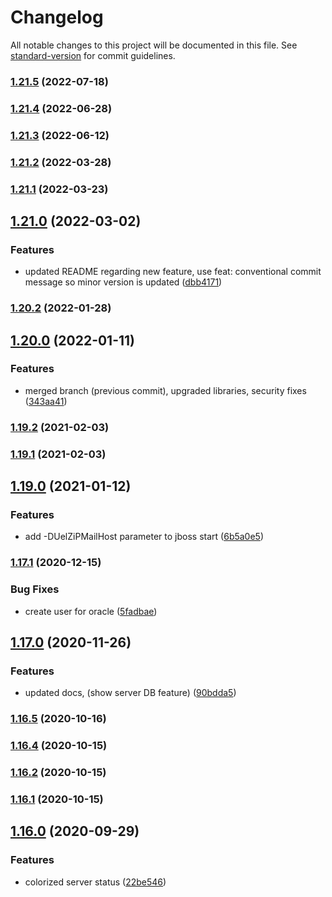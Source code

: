 # Changelog

All notable changes to this project will be documented in this file. See [standard-version](https://github.com/conventional-changelog/standard-version) for commit guidelines.

### [1.21.5](https://github.com/potpiejimmy/txm-cli/compare/v1.21.4...v1.21.5) (2022-07-18)

### [1.21.4](https://github.com/potpiejimmy/txm-cli/compare/v1.21.2...v1.21.4) (2022-06-28)

### [1.21.3](https://github.com/potpiejimmy/txm-cli/compare/v1.21.2...v1.21.3) (2022-06-12)

### [1.21.2](https://github.com/potpiejimmy/txm-cli/compare/v1.21.1...v1.21.2) (2022-03-28)

### [1.21.1](https://github.com/potpiejimmy/txm-cli/compare/v1.21.0...v1.21.1) (2022-03-23)

## [1.21.0](https://github.com/potpiejimmy/txm-cli/compare/v1.20.2...v1.21.0) (2022-03-02)


### Features

* updated README regarding new feature, use feat: conventional commit message so minor version is updated ([dbb4171](https://github.com/potpiejimmy/txm-cli/commit/dbb4171acc791efd6a131ef2df5f6c41b134ffb6))

### [1.20.2](https://github.com/potpiejimmy/txm-cli/compare/v1.20.0...v1.20.2) (2022-01-28)

## [1.20.0](https://github.com/potpiejimmy/txm-cli/compare/v1.19.3...v1.20.0) (2022-01-11)


### Features

* merged branch (previous commit), upgraded libraries, security fixes ([343aa41](https://github.com/potpiejimmy/txm-cli/commit/343aa416338fcda1ded6a5e7b2bddafda5d06248))

### [1.19.2](https://github.com/potpiejimmy/txm-cli/compare/v1.19.1...v1.19.2) (2021-02-03)

### [1.19.1](https://github.com/potpiejimmy/txm-cli/compare/v1.19.0...v1.19.1) (2021-02-03)

## [1.19.0](https://github.com/potpiejimmy/txm-cli/compare/v1.17.1...v1.19.0) (2021-01-12)


### Features

* add -DUelZiPMailHost parameter to jboss start ([6b5a0e5](https://github.com/potpiejimmy/txm-cli/commit/6b5a0e56a3015b13cd4bbdd78997363cdf6fb018))

### [1.17.1](https://github.com/potpiejimmy/txm-cli/compare/v1.17.0...v1.17.1) (2020-12-15)


### Bug Fixes

* create user for oracle ([5fadbae](https://github.com/potpiejimmy/txm-cli/commit/5fadbaea95d7276e0524521692d1a9bf15530664))

## [1.17.0](https://github.com/potpiejimmy/txm-cli/compare/v1.16.5...v1.17.0) (2020-11-26)


### Features

* updated docs, (show server DB feature) ([90bdda5](https://github.com/potpiejimmy/txm-cli/commit/90bdda50e66668ed8f5b3017973700dee736d8cd))

### [1.16.5](https://github.com/potpiejimmy/txm-cli/compare/v1.16.4...v1.16.5) (2020-10-16)

### [1.16.4](https://github.com/potpiejimmy/txm-cli/compare/v1.16.3...v1.16.4) (2020-10-15)

### [1.16.2](https://github.com/potpiejimmy/txm-cli/compare/v1.16.1...v1.16.2) (2020-10-15)

### [1.16.1](https://github.com/potpiejimmy/txm-cli/compare/v1.16.0...v1.16.1) (2020-10-15)

## [1.16.0](https://github.com/potpiejimmy/txm-cli/compare/v0.15.1...v1.16.0) (2020-09-29)


### Features

* colorized server status ([22be546](https://github.com/potpiejimmy/txm-cli/commit/22be5461c8a6bdc2e593de5a1949fb5694ffb392))
